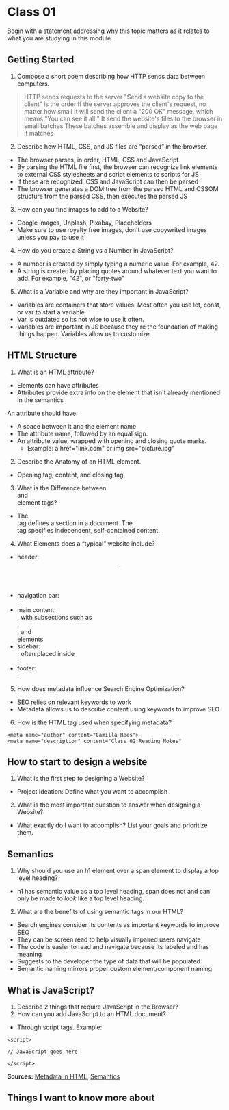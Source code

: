 # Class 01

Begin with a statement addressing why this topic matters as it relates to what you are studying in this module.

## Getting Started

1. Compose a short poem describing how HTTP sends data between computers.
  > HTTP sends requests to the server
  "Send a website copy to the client" is the order
  If the server approves the client's request, no matter how small
  It will send the client a "200 OK" message, which means "You can see it all!" 
  It send the website's files to the browser in small batches
  These batches assemble and display as the web page it matches

2. Describe how HTML, CSS, and JS files are “parsed” in the browser.
  - The browser parses, in order, HTML, CSS and JavaScript
  - By parsing the HTML file first, the browser can recognize link elements to external CSS stylesheets and script elements to scripts for JS
  - If these are recognized, CSS and JavaScript can then be parsed
  - The browser generates a DOM tree from the parsed HTML and CSSOM structure from the parsed CSS, then executes the parsed JS
  
3. How can you find images to add to a Website?
  - Google images, Unplash, Pixabay, Placeholders
  - Make sure to use royalty free images, don't use copywrited images unless you pay to use it

4. How do you create a String vs a Number in JavaScript?
  - A number is created by simply typing a numeric value. For example, 42.
  - A string is created by placing quotes around whatever text you want to add. For example, "42", or "forty-two"
  
5. What is a Variable and why are they important in JavaScript?
  - Variables are containers that store values. Most often you use let, const, or var to start a variable
  - Var is outdated so its not wise to use it often.
  - Variables are important in JS because they're the foundation of making things happen. Variables allow us to customize

## HTML Structure

1. What is an HTML attribute?
  - Elements can have attributes
  - Attributes provide extra info on the element that isn't already mentioned in the semantics
  
An attribute should have:

- A space between it and the element name
- The attribute name, followed by an equal sign.
- An attribute value, wrapped with opening and closing quote marks.
  - Example: a href="link.com" or img src="picture.jpg"
  
2. Describe the Anatomy of an HTML element.
  - Opening tag, content, and closing tag
  
3. What is the Difference between <article> and <section> element tags?
  - The <section> tag defines a section in a document. The <article> tag specifies independent, self-contained content.
  
4. What Elements does a “typical” website include?
  - header: <header>.
  - navigation bar: <nav>.
  - main content: <main>, with subsections such as <article>, <section>, and <div> elements
  - sidebar: <aside>; often placed inside <main>.
  - footer: <footer>.

5. How does metadata influence Search Engine Optimization?
  - SEO relies on relevant keywords to work
  - Metadata allows us to describe content using keywords to improve SEO
  
6. How is the <meta> HTML tag used when specifying metadata?
  ```
  <meta name="author" content="Camilla Rees">
  <meta name="description" content="Class 02 Reading Notes"
  ```
  
## How to start to design a website

1. What is the first step to designing a Website?
  - Project Ideation: Define what you want to accomplish

2. What is the most important question to answer when designing a Website?
  - What exactly do I want to accomplish? List your goals and prioritize them.

## Semantics

1. Why should you use an h1 element over a span element to display a top level heading?
  - h1 has semantic value as a top level heading, span does not and can only be made to *look* like a top level heading.
  
2. What are the benefits of using semantic tags in our HTML?
  - Search engines consider its contents as important keywords to improve SEO
  - They can be screen read to help visually impaired users navigate
  - The code is easier to read and navigate because its labeled and has meaning
  - Suggests to the developer the type of data that will be populated
  - Semantic naming mirrors proper custom element/component naming
  
## What is JavaScript?

1. Describe 2 things that require JavaScript in the Browser?
2. How can you add JavaScript to an HTML document?
  - Through script tags. Example:
  ```
  <script>

  // JavaScript goes here

</script>
  ```
  
 **Sources:** [Metadata in HTML](https://developer.mozilla.org/en-US/docs/Learn/HTML/Introduction_to_HTML/The_head_metadata_in_HTML), [Semantics](https://developer.mozilla.org/en-US/docs/Glossary/Semantics)
 
 ## Things I want to know more about
  
